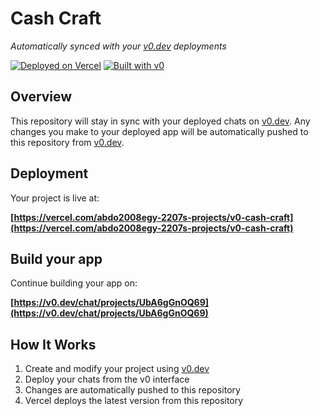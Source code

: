# Cash Craft 

*Automatically synced with your [v0.dev](https://v0.dev) deployments*

[![Deployed on Vercel](https://img.shields.io/badge/Deployed%20on-Vercel-black?style=for-the-badge&logo=vercel)](https://vercel.com/abdo2008egy-2207s-projects/v0-cash-craft)
[![Built with v0](https://img.shields.io/badge/Built%20with-v0.dev-black?style=for-the-badge)](https://v0.dev/chat/projects/UbA6gGnOQ69)

## Overview

This repository will stay in sync with your deployed chats on [v0.dev](https://v0.dev).
Any changes you make to your deployed app will be automatically pushed to this repository from [v0.dev](https://v0.dev).

## Deployment

Your project is live at:

**[https://vercel.com/abdo2008egy-2207s-projects/v0-cash-craft](https://vercel.com/abdo2008egy-2207s-projects/v0-cash-craft)**

## Build your app

Continue building your app on:

**[https://v0.dev/chat/projects/UbA6gGnOQ69](https://v0.dev/chat/projects/UbA6gGnOQ69)**

## How It Works

1. Create and modify your project using [v0.dev](https://v0.dev)
2. Deploy your chats from the v0 interface
3. Changes are automatically pushed to this repository
4. Vercel deploys the latest version from this repository